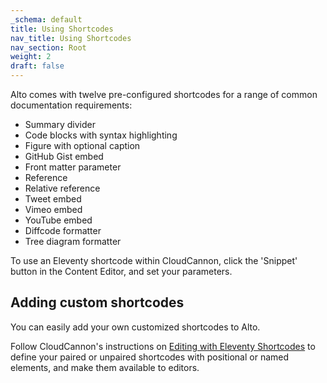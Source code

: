 ```yaml
---
_schema: default
title: Using Shortcodes
nav_title: Using Shortcodes
nav_section: Root
weight: 2
draft: false
---
```

Alto comes with twelve pre-configured shortcodes for a range of common documentation requirements:&nbsp;

* Summary divider
* Code blocks with syntax highlighting
* Figure with optional caption
* GitHub Gist embed
* Front matter parameter
* Reference
* Relative reference
* Tweet embed
* Vimeo embed
* YouTube embed
* Diffcode formatter
* Tree diagram formatter

To use an Eleventy shortcode within CloudCannon, click the 'Snippet' button in the Content Editor, and set your parameters.


## Adding custom shortcodes

You can easily add your own customized shortcodes to Alto.

Follow CloudCannon's instructions on <a target="_blank" rel="noopener" href="https://cloudcannon.com/documentation/articles/editing-with-eleventy-shortcodes/">Editing with Eleventy Shortcodes</a> to define your paired or unpaired shortcodes with positional or named elements, and make them available to editors.&nbsp;